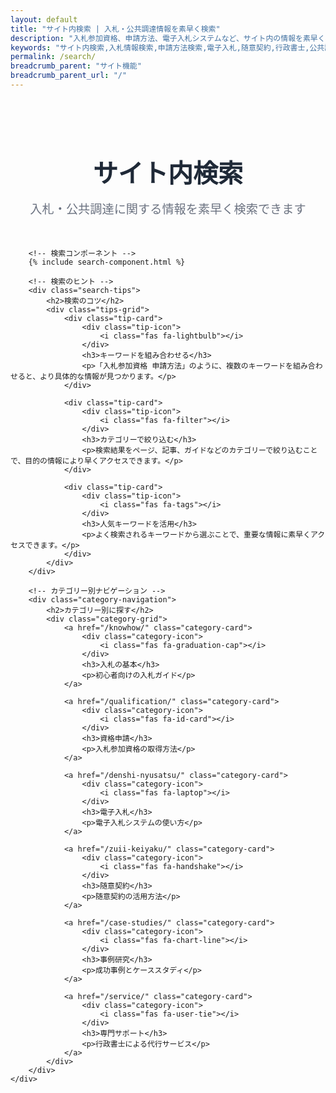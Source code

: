 ```yaml
---
layout: default
title: "サイト内検索 | 入札・公共調達情報を素早く検索"
description: "入札参加資格、申請方法、電子入札システムなど、サイト内の情報を素早く検索できます。キーワードやカテゴリーで絞り込んで、必要な情報を効率的に見つけましょう。"
keywords: "サイト内検索,入札情報検索,申請方法検索,電子入札,随意契約,行政書士,公共調達"
permalink: /search/
breadcrumb_parent: "サイト機能"
breadcrumb_parent_url: "/"
---
```


<div class="search-page">
    <div class="container">
        <!-- ページヘッダー -->
        <div class="search-page-header">
            <h1>サイト内検索</h1>
            <p>入札・公共調達に関する情報を素早く検索できます</p>
        </div>
        
        <!-- 検索コンポーネント -->
        {% include search-component.html %}
        
        <!-- 検索のヒント -->
        <div class="search-tips">
            <h2>検索のコツ</h2>
            <div class="tips-grid">
                <div class="tip-card">
                    <div class="tip-icon">
                        <i class="fas fa-lightbulb"></i>
                    </div>
                    <h3>キーワードを組み合わせる</h3>
                    <p>「入札参加資格 申請方法」のように、複数のキーワードを組み合わせると、より具体的な情報が見つかります。</p>
                </div>
                
                <div class="tip-card">
                    <div class="tip-icon">
                        <i class="fas fa-filter"></i>
                    </div>
                    <h3>カテゴリーで絞り込む</h3>
                    <p>検索結果をページ、記事、ガイドなどのカテゴリーで絞り込むことで、目的の情報により早くアクセスできます。</p>
                </div>
                
                <div class="tip-card">
                    <div class="tip-icon">
                        <i class="fas fa-tags"></i>
                    </div>
                    <h3>人気キーワードを活用</h3>
                    <p>よく検索されるキーワードから選ぶことで、重要な情報に素早くアクセスできます。</p>
                </div>
            </div>
        </div>
        
        <!-- カテゴリー別ナビゲーション -->
        <div class="category-navigation">
            <h2>カテゴリー別に探す</h2>
            <div class="category-grid">
                <a href="/knowhow/" class="category-card">
                    <div class="category-icon">
                        <i class="fas fa-graduation-cap"></i>
                    </div>
                    <h3>入札の基本</h3>
                    <p>初心者向けの入札ガイド</p>
                </a>
                
                <a href="/qualification/" class="category-card">
                    <div class="category-icon">
                        <i class="fas fa-id-card"></i>
                    </div>
                    <h3>資格申請</h3>
                    <p>入札参加資格の取得方法</p>
                </a>
                
                <a href="/denshi-nyusatsu/" class="category-card">
                    <div class="category-icon">
                        <i class="fas fa-laptop"></i>
                    </div>
                    <h3>電子入札</h3>
                    <p>電子入札システムの使い方</p>
                </a>
                
                <a href="/zuii-keiyaku/" class="category-card">
                    <div class="category-icon">
                        <i class="fas fa-handshake"></i>
                    </div>
                    <h3>随意契約</h3>
                    <p>随意契約の活用方法</p>
                </a>
                
                <a href="/case-studies/" class="category-card">
                    <div class="category-icon">
                        <i class="fas fa-chart-line"></i>
                    </div>
                    <h3>事例研究</h3>
                    <p>成功事例とケーススタディ</p>
                </a>
                
                <a href="/service/" class="category-card">
                    <div class="category-icon">
                        <i class="fas fa-user-tie"></i>
                    </div>
                    <h3>専門サポート</h3>
                    <p>行政書士による代行サービス</p>
                </a>
            </div>
        </div>
    </div>
</div>

<style>
.search-page {
    padding: 2rem 0;
    min-height: 60vh;
}

.search-page-header {
    text-align: center;
    margin-bottom: 3rem;
}

.search-page-header h1 {
    font-size: 2.5rem;
    color: #1f2937;
    margin-bottom: 1rem;
}

.search-page-header p {
    font-size: 1.2rem;
    color: #6b7280;
    max-width: 600px;
    margin: 0 auto;
}

.search-tips {
    margin: 4rem 0;
    padding: 2rem;
    background: #f9fafb;
    border-radius: 12px;
}

.search-tips h2 {
    text-align: center;
    margin-bottom: 2rem;
    color: #1f2937;
}

.tips-grid {
    display: grid;
    grid-template-columns: repeat(auto-fit, minmax(300px, 1fr));
    gap: 2rem;
}

.tip-card {
    background: white;
    padding: 2rem;
    border-radius: 8px;
    box-shadow: 0 2px 8px rgba(0, 0, 0, 0.1);
    text-align: center;
}

.tip-icon {
    width: 60px;
    height: 60px;
    background: #3b82f6;
    border-radius: 50%;
    display: flex;
    align-items: center;
    justify-content: center;
    margin: 0 auto 1rem;
}

.tip-icon i {
    font-size: 24px;
    color: white;
}

.tip-card h3 {
    margin-bottom: 1rem;
    color: #1f2937;
}

.tip-card p {
    color: #6b7280;
    line-height: 1.6;
}

.category-navigation {
    margin: 4rem 0;
}

.category-navigation h2 {
    text-align: center;
    margin-bottom: 2rem;
    color: #1f2937;
}

.category-grid {
    display: grid;
    grid-template-columns: repeat(auto-fit, minmax(250px, 1fr));
    gap: 1.5rem;
}

.category-card {
    background: white;
    padding: 2rem;
    border-radius: 8px;
    box-shadow: 0 2px 8px rgba(0, 0, 0, 0.1);
    text-decoration: none;
    color: inherit;
    transition: all 0.3s ease;
    text-align: center;
}

.category-card:hover {
    transform: translateY(-4px);
    box-shadow: 0 8px 24px rgba(0, 0, 0, 0.15);
}

.category-icon {
    width: 50px;
    height: 50px;
    background: #e5e7eb;
    border-radius: 8px;
    display: flex;
    align-items: center;
    justify-content: center;
    margin: 0 auto 1rem;
    transition: all 0.3s ease;
}

.category-card:hover .category-icon {
    background: #3b82f6;
    color: white;
}

.category-icon i {
    font-size: 20px;
    color: #6b7280;
    transition: color 0.3s ease;
}

.category-card:hover .category-icon i {
    color: white;
}

.category-card h3 {
    margin-bottom: 0.5rem;
    color: #1f2937;
    font-size: 1.1rem;
}

.category-card p {
    color: #6b7280;
    font-size: 0.9rem;
    margin: 0;
}

/* モバイル対応 */
@media (max-width: 768px) {
    .search-page {
        padding: 1rem 0;
    }
    
    .search-page-header h1 {
        font-size: 2rem;
    }
    
    .search-page-header p {
        font-size: 1rem;
    }
    
    .tips-grid {
        grid-template-columns: 1fr;
        gap: 1.5rem;
    }
    
    .tip-card {
        padding: 1.5rem;
    }
    
    .category-grid {
        grid-template-columns: repeat(auto-fit, minmax(200px, 1fr));
        gap: 1rem;
    }
    
    .category-card {
        padding: 1.5rem;
    }
}

/* ダークモード対応 */
@media (prefers-color-scheme: dark) {
    .search-tips {
        background: #111827;
    }
    
    .tip-card, .category-card {
        background: #1f2937;
    }
    
    .search-page-header h1,
    .search-tips h2,
    .category-navigation h2,
    .tip-card h3,
    .category-card h3 {
        color: #f9fafb;
    }
    
    .search-page-header p,
    .tip-card p,
    .category-card p {
        color: #d1d5db;
    }
    
    .category-icon {
        background: #374151;
    }
    
    .category-icon i {
        color: #9ca3af;
    }
}
</style>

<!-- 検索機能のJavaScript読み込み -->
<script src="/assets/js/search.js"></script>

